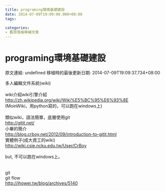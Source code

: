 ```yaml
---
title: programing環境基礎建設
date: 2014-07-09T19:09:00.000+08:00
tags: 

categories:
- 舊部落格移植文章
---
```


# programing環境基礎建設

原文連結: undefined
移植時的最後更新日期: 2014-07-09T19:09:37.734+08:00

多人編輯文件系統(wiki)<br /><br />wiki介紹wiki引擎介紹<br />http://zh.wikipedia.org/wiki/Wiki%E5%BC%95%E6%93%8E<br />(MoinWiki，用python寫的，可以跑在windows上)<br /><br />類似wiki，語法簡單，底層使用git<br />http://gitit.net/<br />小畢的簡介<br />http://blog.crboy.net/2012/09/introduction-to-gitit.html<br />實體例子(成大資工的wiki)<br />http://wiki.csie.ncku.edu.tw/User/CrBoy<br /><br />but, 不可以跑在windows上。<br /><br /><br />git<br />git flow<br />http://ihower.tw/blog/archives/5140
